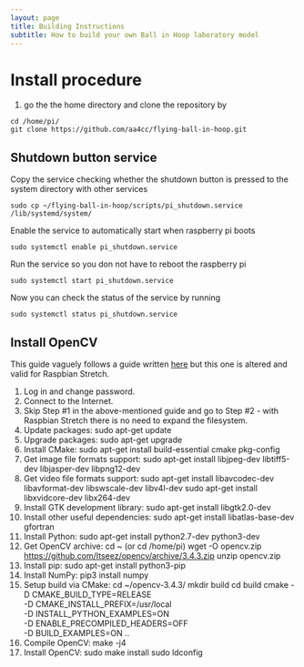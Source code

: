 ```yaml
---
layout: page
title: Building Instructions
subtitle: How to build your own Ball in Hoop laboratory model
---
```

<!--
# Ball in Hoop

## Introduction -->

# Install procedure
1) go the the home directory and clone the repository by
```
cd /home/pi/
git clone https://github.com/aa4cc/flying-ball-in-hoop.git
```

## Shutdown button service
Copy the service checking whether the shutdown button is pressed to the system directory with other services
```
sudo cp ~/flying-ball-in-hoop/scripts/pi_shutdown.service /lib/systemd/system/
``` 

Enable the service to automatically start when raspberry pi boots
```
sudo systemctl enable pi_shutdown.service
```
Run the service so you don not have to reboot the raspberry pi
```
sudo systemctl start pi_shutdown.service
```
Now you can check the status of the service by running
```
sudo systemctl status pi_shutdown.service
```

## Install OpenCV

This guide vaguely follows a guide written [here](https://www.pyimagesearch.com/2016/04/18/install-guide-raspberry-pi-3-raspbian-jessie-opencv-3/) but this one is altered and valid for Raspbian Stretch.

 1. Log in and change password.
 2. Connect to the Internet.
 3. Skip Step #1 in the above-mentioned guide and go to Step #2 - with Raspbian Stretch there is no need to expand the filesystem.
 4. Update packages:
	sudo apt-get update
 5. Upgrade packages:
 	sudo apt-get upgrade
 6. Install CMake:
 	sudo apt-get install build-essential cmake pkg-config
 7. Get image file formats support:
    sudo apt-get install libjpeg-dev libtiff5-dev libjasper-dev libpng12-dev
 8. Get video file formats support:
    sudo apt-get install libavcodec-dev libavformat-dev libswscale-dev libv4l-dev
    sudo apt-get install libxvidcore-dev libx264-dev
 9. Install GTK development library:
    sudo apt-get install libgtk2.0-dev
 10. Install other useful dependencies:
     sudo apt-get install libatlas-base-dev gfortran
 11. Install Python:
     sudo apt-get install python2.7-dev python3-dev
 12. Get OpenCV archive:
     cd ~ (or cd /home/pi)
     wget -O opencv.zip https://github.com/Itseez/opencv/archive/3.4.3.zip
     unzip opencv.zip
 13. Install pip:
     sudo apt-get install python3-pip
 14. Install NumPy:
     pip3 install numpy
 15. Setup build via CMake:
     cd ~/opencv-3.4.3/
     mkdir build
     cd build
     cmake -D CMAKE_BUILD_TYPE=RELEASE \
       -D CMAKE_INSTALL_PREFIX=/usr/local \
       -D INSTALL_PYTHON_EXAMPLES=ON \
       -D ENABLE_PRECOMPILED_HEADERS=OFF \
       -D BUILD_EXAMPLES=ON ..
 16. Compile OpenCV:
     make -j4
 17. Install OpenCV:
     sudo make install
     sudo ldconfig
